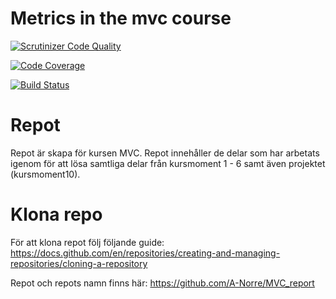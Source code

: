 Metrics in the mvc course
=========================

[![Scrutinizer Code Quality](https://scrutinizer-ci.com/g/A-Norre/MVC_report/badges/quality-score.png?b=main)](https://scrutinizer-ci.com/g/A-Norre/MVC_report/?branch=main)

[![Code Coverage](https://scrutinizer-ci.com/g/A-Norre/MVC_report/badges/coverage.png?b=main)](https://scrutinizer-ci.com/g/A-Norre/MVC_report/?branch=main)

[![Build Status](https://scrutinizer-ci.com/g/A-Norre/MVC_report/badges/build.png?b=main)](https://scrutinizer-ci.com/g/A-Norre/MVC_report/build-status/main)


Repot
=========================
Repot är skapa för kursen MVC. Repot innehåller de delar som har arbetats igenom för att lösa samtliga delar från 
kursmoment 1 - 6 samt även projektet (kursmoment10).


Klona repo
=========================
För att klona repot följ följande guide:
https://docs.github.com/en/repositories/creating-and-managing-repositories/cloning-a-repository

Repot och repots namn finns här:
https://github.com/A-Norre/MVC_report